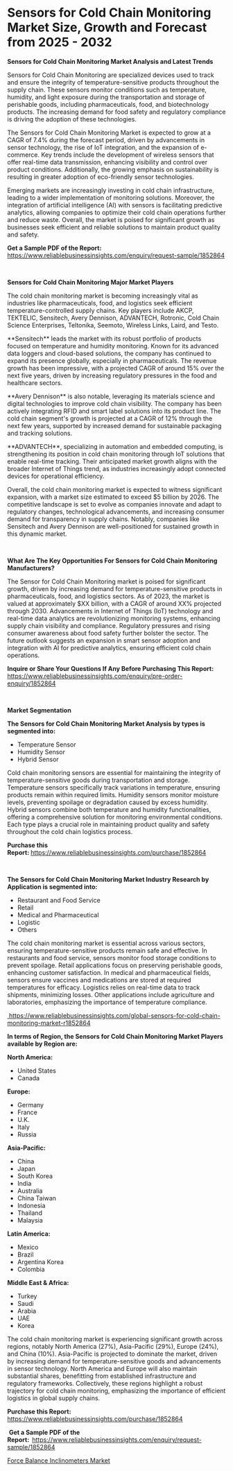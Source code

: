 <p><h1>Sensors for Cold Chain Monitoring Market Size, Growth and Forecast from 2025 - 2032</h1></p><p><strong>Sensors for Cold Chain Monitoring Market Analysis and Latest Trends</strong></p>
<p><p>Sensors for Cold Chain Monitoring are specialized devices used to track and ensure the integrity of temperature-sensitive products throughout the supply chain. These sensors monitor conditions such as temperature, humidity, and light exposure during the transportation and storage of perishable goods, including pharmaceuticals, food, and biotechnology products. The increasing demand for food safety and regulatory compliance is driving the adoption of these technologies.</p><p>The Sensors for Cold Chain Monitoring Market is expected to grow at a CAGR of 7.4% during the forecast period, driven by advancements in sensor technology, the rise of IoT integration, and the expansion of e-commerce. Key trends include the development of wireless sensors that offer real-time data transmission, enhancing visibility and control over product conditions. Additionally, the growing emphasis on sustainability is resulting in greater adoption of eco-friendly sensor technologies.</p><p>Emerging markets are increasingly investing in cold chain infrastructure, leading to a wider implementation of monitoring solutions. Moreover, the integration of artificial intelligence (AI) with sensors is facilitating predictive analytics, allowing companies to optimize their cold chain operations further and reduce waste. Overall, the market is poised for significant growth as businesses seek efficient and reliable solutions to maintain product quality and safety.</p></p>
<p><strong>Get a Sample PDF of the Report:&nbsp;</strong> <a href="https://www.reliablebusinessinsights.com/enquiry/request-sample/1852864?utm_campaign=2397&utm_medium=2&utm_source=Github&utm_content=ia&utm_term=13022025&utm_id=sensors-for-cold-chain-monitoring">https://www.reliablebusinessinsights.com/enquiry/request-sample/1852864</a></p>
<p>&nbsp;</p>
<p><strong>Sensors for Cold Chain Monitoring Major Market Players</strong></p>
<p><p>The cold chain monitoring market is becoming increasingly vital as industries like pharmaceuticals, food, and logistics seek efficient temperature-controlled supply chains. Key players include AKCP, TEKTELIC, Sensitech, Avery Dennison, ADVANTECH, Rotronic, Cold Chain Science Enterprises, Teltonika, Seemoto, Wireless Links, Laird, and Testo.</p><p>**Sensitech** leads the market with its robust portfolio of products focused on temperature and humidity monitoring. Known for its advanced data loggers and cloud-based solutions, the company has continued to expand its presence globally, especially in pharmaceuticals. The revenue growth has been impressive, with a projected CAGR of around 15% over the next five years, driven by increasing regulatory pressures in the food and healthcare sectors.</p><p>**Avery Dennison** is also notable, leveraging its materials science and digital technologies to improve cold chain visibility. The company has been actively integrating RFID and smart label solutions into its product line. The cold chain segment's growth is projected at a CAGR of 12% through the next few years, supported by increased demand for sustainable packaging and tracking solutions.</p><p>**ADVANTECH**, specializing in automation and embedded computing, is strengthening its position in cold chain monitoring through IoT solutions that enable real-time tracking. Their anticipated market growth aligns with the broader Internet of Things trend, as industries increasingly adopt connected devices for operational efficiency.</p><p>Overall, the cold chain monitoring market is expected to witness significant expansion, with a market size estimated to exceed $5 billion by 2026. The competitive landscape is set to evolve as companies innovate and adapt to regulatory changes, technological advancements, and increasing consumer demand for transparency in supply chains. Notably, companies like Sensitech and Avery Dennison are well-positioned for sustained growth in this dynamic market.</p></p>
<p>&nbsp;</p>
<p><strong>What Are The Key Opportunities For Sensors for Cold Chain Monitoring Manufacturers?</strong></p>
<p><p>The Sensor for Cold Chain Monitoring market is poised for significant growth, driven by increasing demand for temperature-sensitive products in pharmaceuticals, food, and logistics sectors. As of 2023, the market is valued at approximately $XX billion, with a CAGR of around XX% projected through 2030. Advancements in Internet of Things (IoT) technology and real-time data analytics are revolutionizing monitoring systems, enhancing supply chain visibility and compliance. Regulatory pressures and rising consumer awareness about food safety further bolster the sector. The future outlook suggests an expansion in smart sensor adoption and integration with AI for predictive analytics, ensuring efficient cold chain operations.</p></p>
<p><strong>Inquire or Share Your Questions If Any Before Purchasing This Report:</strong> <a href="https://www.reliablebusinessinsights.com/enquiry/pre-order-enquiry/1852864?utm_campaign=2397&utm_medium=2&utm_source=Github&utm_content=ia&utm_term=13022025&utm_id=sensors-for-cold-chain-monitoring">https://www.reliablebusinessinsights.com/enquiry/pre-order-enquiry/1852864</a></p>
<p>&nbsp;</p>
<p><strong>Market Segmentation</strong></p>
<p><strong>The Sensors for Cold Chain Monitoring Market Analysis by types is segmented into:</strong></p>
<p><ul><li>Temperature Sensor</li><li>Humidity Sensor</li><li>Hybrid Sensor</li></ul></p>
<p><p>Cold chain monitoring sensors are essential for maintaining the integrity of temperature-sensitive goods during transportation and storage. Temperature sensors specifically track variations in temperature, ensuring products remain within required limits. Humidity sensors monitor moisture levels, preventing spoilage or degradation caused by excess humidity. Hybrid sensors combine both temperature and humidity functionalities, offering a comprehensive solution for monitoring environmental conditions. Each type plays a crucial role in maintaining product quality and safety throughout the cold chain logistics process.</p></p>
<p><strong>Purchase this Report:&nbsp;</strong><a href="https://www.reliablebusinessinsights.com/purchase/1852864?utm_campaign=2397&utm_medium=2&utm_source=Github&utm_content=ia&utm_term=13022025&utm_id=sensors-for-cold-chain-monitoring">https://www.reliablebusinessinsights.com/purchase/1852864</a></p>
<p>&nbsp;</p>
<p><strong>The Sensors for Cold Chain Monitoring Market Industry Research by Application is segmented into:</strong></p>
<p><ul><li>Restaurant and Food Service</li><li>Retail</li><li>Medical and Pharmaceutical</li><li>Logistic</li><li>Others</li></ul></p>
<p><p>The cold chain monitoring market is essential across various sectors, ensuring temperature-sensitive products remain safe and effective. In restaurants and food service, sensors monitor food storage conditions to prevent spoilage. Retail applications focus on preserving perishable goods, enhancing customer satisfaction. In medical and pharmaceutical fields, sensors ensure vaccines and medications are stored at required temperatures for efficacy. Logistics relies on real-time data to track shipments, minimizing losses. Other applications include agriculture and laboratories, emphasizing the importance of temperature compliance.</p></p>
<p><a href="https://www.reliablebusinessinsights.com/global-sensors-for-cold-chain-monitoring-market-r1852864?utm_campaign=2397&utm_medium=2&utm_source=Github&utm_content=ia&utm_term=13022025&utm_id=sensors-for-cold-chain-monitoring">&nbsp;https://www.reliablebusinessinsights.com/global-sensors-for-cold-chain-monitoring-market-r1852864</a></p>
<p><strong>In terms of Region, the Sensors for Cold Chain Monitoring Market Players available by Region are:</strong></p>
<p>
    <p> <strong> North America: </strong>
        <ul>
            <li>United States</li>
            <li>Canada</li>
        </ul>
        </p> 
    <p> <strong> Europe: </strong>
        <ul>
            <li>Germany</li>
            <li>France</li>
            <li>U.K.</li>
            <li>Italy</li>
            <li>Russia</li>
        </ul>
        </p> 
    <p> <strong> Asia-Pacific: </strong>
        <ul>
            <li>China</li>
            <li>Japan</li>
            <li>South Korea</li>
            <li>India</li>
            <li>Australia</li>
            <li>China Taiwan</li>
            <li>Indonesia</li>
            <li>Thailand</li>
            <li>Malaysia</li>
        </ul>
        </p> 
    <p> <strong> Latin America: </strong>
        <ul>
            <li>Mexico</li>
            <li>Brazil</li>
            <li>Argentina Korea</li>
            <li>Colombia</li>
        </ul>
        </p> 
    <p> <strong> Middle East & Africa: </strong>
        <ul>
            <li>Turkey</li>
            <li>Saudi</li>
            <li>Arabia</li>
            <li>UAE</li>
            <li>Korea</li>
        </ul>
    </p>
    </p>
<p><p>The cold chain monitoring market is experiencing significant growth across regions, notably North America (27%), Asia-Pacific (29%), Europe (24%), and China (10%). Asia-Pacific is projected to dominate the market, driven by increasing demand for temperature-sensitive goods and advancements in sensor technology. North America and Europe will also maintain substantial shares, benefitting from established infrastructure and regulatory frameworks. Collectively, these regions highlight a robust trajectory for cold chain monitoring, emphasizing the importance of efficient logistics in global supply chains.</p></p>
<p><strong>Purchase this Report: </strong><a href="https://www.reliablebusinessinsights.com/purchase/1852864?utm_campaign=2397&utm_medium=2&utm_source=Github&utm_content=ia&utm_term=13022025&utm_id=sensors-for-cold-chain-monitoring">https://www.reliablebusinessinsights.com/purchase/1852864</a></p>
<p>&nbsp;<strong>Get a Sample PDF of the Report:&nbsp;&nbsp;</strong><a href="https://www.reliablebusinessinsights.com/enquiry/request-sample/1852864?utm_campaign=2397&utm_medium=2&utm_source=Github&utm_content=ia&utm_term=13022025&utm_id=sensors-for-cold-chain-monitoring">https://www.reliablebusinessinsights.com/enquiry/request-sample/1852864</a></p>
<p><strong></strong></p>
<p><p><a href="https://github.com/sherikacas30/Market-Research-Report-List-1/blob/main/force-balance-inclinometers-market.md?utm_campaign=2397&utm_medium=2&utm_source=Github&utm_content=ia&utm_term=13022025&utm_id=sensors-for-cold-chain-monitoring">Force Balance Inclinometers Market</a></p></p>